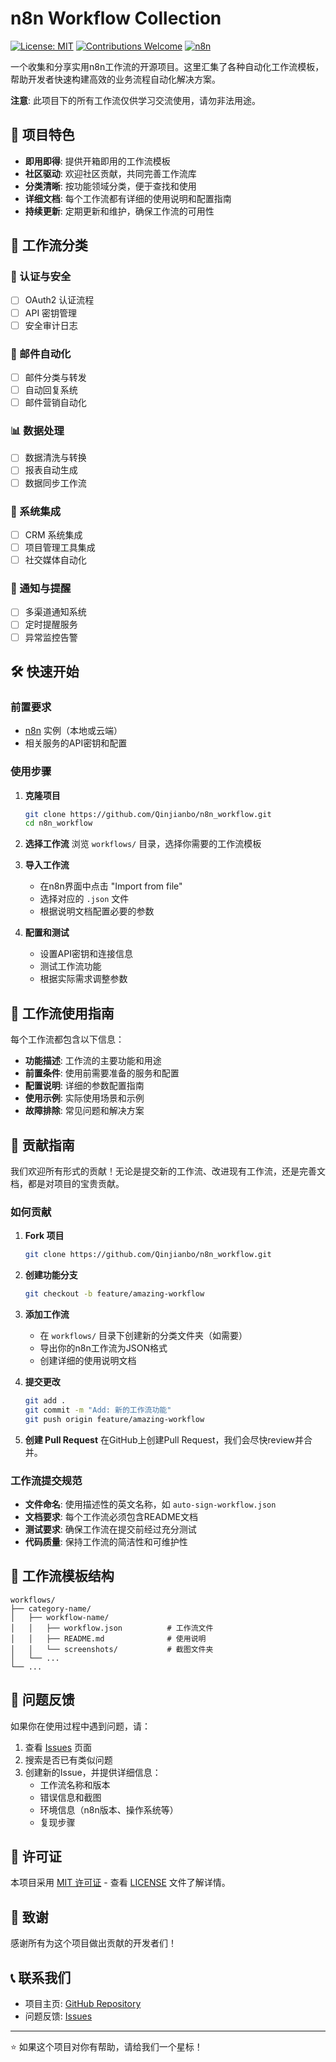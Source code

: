 # n8n Workflow Collection

[![License: MIT](https://img.shields.io/badge/License-MIT-yellow.svg)](https://opensource.org/licenses/MIT)
[![Contributions Welcome](https://img.shields.io/badge/contributions-welcome-brightgreen.svg?style=flat)](https://github.com/Qinjianbo/n8n_workflow/blob/main/CONTRIBUTING.md)
[![n8n](https://img.shields.io/badge/n8n-Workflow-orange.svg)](https://n8n.io/)

一个收集和分享实用n8n工作流的开源项目。这里汇集了各种自动化工作流模板，帮助开发者快速构建高效的业务流程自动化解决方案。

**注意**: 此项目下的所有工作流仅供学习交流使用，请勿非法用途。

## 🚀 项目特色

- **即用即得**: 提供开箱即用的工作流模板
- **社区驱动**: 欢迎社区贡献，共同完善工作流库
- **分类清晰**: 按功能领域分类，便于查找和使用
- **详细文档**: 每个工作流都有详细的使用说明和配置指南
- **持续更新**: 定期更新和维护，确保工作流的可用性

## 📁 工作流分类

### 🔐 认证与安全
- [ ] OAuth2 认证流程
- [ ] API 密钥管理
- [ ] 安全审计日志

### 📧 邮件自动化
- [ ] 邮件分类与转发
- [ ] 自动回复系统
- [ ] 邮件营销自动化

### 📊 数据处理
- [ ] 数据清洗与转换
- [ ] 报表自动生成
- [ ] 数据同步工作流

### 🔄 系统集成
- [ ] CRM 系统集成
- [ ] 项目管理工具集成
- [ ] 社交媒体自动化

### 📱 通知与提醒
- [ ] 多渠道通知系统
- [ ] 定时提醒服务
- [ ] 异常监控告警

## 🛠️ 快速开始

### 前置要求

- [n8n](https://n8n.io/) 实例（本地或云端）
- 相关服务的API密钥和配置

### 使用步骤

1. **克隆项目**
   ```bash
   git clone https://github.com/Qinjianbo/n8n_workflow.git
   cd n8n_workflow
   ```

2. **选择工作流**
   浏览 `workflows/` 目录，选择你需要的工作流模板

3. **导入工作流**
   - 在n8n界面中点击 "Import from file"
   - 选择对应的 `.json` 文件
   - 根据说明文档配置必要的参数

4. **配置和测试**
   - 设置API密钥和连接信息
   - 测试工作流功能
   - 根据实际需求调整参数

## 📖 工作流使用指南

每个工作流都包含以下信息：

- **功能描述**: 工作流的主要功能和用途
- **前置条件**: 使用前需要准备的服务和配置
- **配置说明**: 详细的参数配置指南
- **使用示例**: 实际使用场景和示例
- **故障排除**: 常见问题和解决方案

## 🤝 贡献指南

我们欢迎所有形式的贡献！无论是提交新的工作流、改进现有工作流，还是完善文档，都是对项目的宝贵贡献。

### 如何贡献

1. **Fork 项目**
   ```bash
   git clone https://github.com/Qinjianbo/n8n_workflow.git
   ```

2. **创建功能分支**
   ```bash
   git checkout -b feature/amazing-workflow
   ```

3. **添加工作流**
   - 在 `workflows/` 目录下创建新的分类文件夹（如需要）
   - 导出你的n8n工作流为JSON格式
   - 创建详细的使用说明文档

4. **提交更改**
   ```bash
   git add .
   git commit -m "Add: 新的工作流功能"
   git push origin feature/amazing-workflow
   ```

5. **创建 Pull Request**
   在GitHub上创建Pull Request，我们会尽快review并合并。

### 工作流提交规范

- **文件命名**: 使用描述性的英文名称，如 `auto-sign-workflow.json`
- **文档要求**: 每个工作流必须包含README文档
- **测试要求**: 确保工作流在提交前经过充分测试
- **代码质量**: 保持工作流的简洁性和可维护性

## 📝 工作流模板结构

```
workflows/
├── category-name/
│   ├── workflow-name/
│   │   ├── workflow.json          # 工作流文件
│   │   ├── README.md              # 使用说明
│   │   └── screenshots/           # 截图文件夹
│   └── ...
└── ...
```

## 🐛 问题反馈

如果你在使用过程中遇到问题，请：

1. 查看 [Issues](https://github.com/Qinjianbo/n8n_workflow/issues) 页面
2. 搜索是否已有类似问题
3. 创建新的Issue，并提供详细信息：
   - 工作流名称和版本
   - 错误信息和截图
   - 环境信息（n8n版本、操作系统等）
   - 复现步骤

## 📄 许可证

本项目采用 [MIT 许可证](LICENSE) - 查看 [LICENSE](LICENSE) 文件了解详情。

## 🙏 致谢

感谢所有为这个项目做出贡献的开发者们！

## 📞 联系我们

- 项目主页: [GitHub Repository](https://github.com/Qinjianbo/n8n_workflow)
- 问题反馈: [Issues](https://github.com/Qinjianbo/n8n_workflow/issues)

---

⭐ 如果这个项目对你有帮助，请给我们一个星标！
